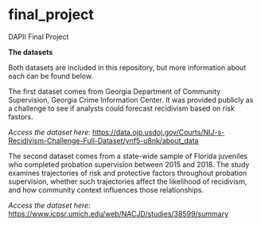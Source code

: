 # final_project
DAPII Final Project

**The datasets**

Both datasets are included in this repository, but more information about each can be found below.

The first dataset comes from Georgia Department of Community Supervision, Georgia Crime Information Center. It was provided publicly as a challenge to see if analysts could forecast recidivism based on risk fastors.

*Access the dataset here*: https://data.ojp.usdoj.gov/Courts/NIJ-s-Recidivism-Challenge-Full-Dataset/ynf5-u8nk/about_data

The second dataset comes from a state-wide sample of Florida juveniles who completed probation supervision between 2015 and 2018. The study examines trajectories of risk and protective factors throughout probation supervision, whether such trajectories affect the likelihood of recidivism, and how community context influences those relationships.

*Access the dataset here*: https://www.icpsr.umich.edu/web/NACJD/studies/38599/summary
